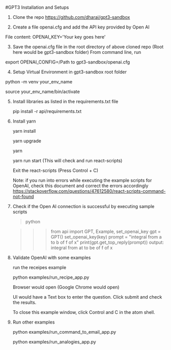 #GPT3 Installation and Setups

1) Clone the repo https://github.com/dharai/gpt3-sandbox

2) Create a file openai.cfg and add the API key provided by Open AI

File content:
OPENAI_KEY='Your key goes here'

3) Save the openai.cfg file in the root directory of above cloned repo (Root here would be gpt3-sandbox folder)
From command line, run

export OPENAI_CONFIG=/Path to gpt3-sandbox/openai.cfg

4) Setup Virtual Environment in gpt3-sandbox root folder

  python -m venv your_env_name

  source your_env_name/bin/activate

5) Install libraries as listed in the requirements.txt file

   pip install -r api/requirements.txt

6) Install yarn

   yarn install

   yarn upgrade

   yarn

   yarn run start (This will check and run react-scripts)

   Exit the react-scripts (Press Control + C)

   Note: if you run into errors while executing the example scripts for OpenAI, check this document and correct the errors accordingly
   https://stackoverflow.com/questions/47612580/react-scripts-command-not-found

7) Check if the Open AI connection is successful by executing sample scripts

   > python

   >>> from api import GPT, Example, set_openai_key
   >>> gpt = GPT()
   >>> set_openai_key(key)
   >>> prompt = "integral from a to b of f of x"
   >>> print(gpt.get_top_reply(prompt))
   output: integral from at to be of f of x

8) Validate OpenAI with some examples

   run the receipes example

   python examples/run_recipe_app.py

   Browser would open (Google Chrome would open)

   UI would have a Text box to enter the question. Click submit and check the results.

   To close this example window, click Control and C in the atom shell.

9) Run other examples

   python examples/run_command_to_email_app.py

   python examples/run_analogies_app.py
